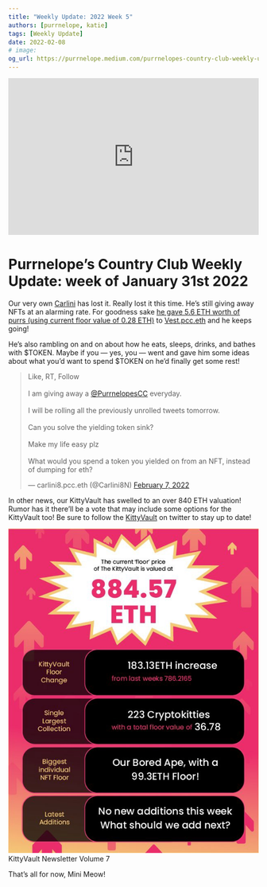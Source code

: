 ```yaml
---
title: "Weekly Update: 2022 Week 5"
authors: [purrnelope, katie]
tags: [Weekly Update]
date: 2022-02-08
# image:
og_url: https://purrnelope.medium.com/purrnelopes-country-club-weekly-update-week-of-january-31st-2022-4dcdda7fd2b
---
```


<iframe width="100%" height="315" src="https://www.youtube.com/embed/BoMaDh08Z3E" title="YouTube video player" frameborder="0" allow="accelerometer; autoplay; clipboard-write; encrypted-media; gyroscope; picture-in-picture" allowFullScreen></iframe>

<!--truncate-->

# Purrnelope’s Country Club Weekly Update: week of January 31st 2022

Our very own [Carlini](https://twitter.com/Carlini8N?s=20) has lost it. Really lost it this time. He’s still giving away NFTs at an alarming rate. For goodness sake [he gave 5.6 ETH worth of purrs (using current floor value of 0.28 ETH)](https://twitter.com/Carlini8N/status/1489744713527840770) to [Vest.pcc.eth](https://twitter.com/avestaa) and he keeps going!

He’s also rambling on and on about how he eats, sleeps, drinks, and bathes with $TOKEN. Maybe if you — yes, you — went and gave him some ideas about what you’d want to spend $TOKEN on he’d finally get some rest!

<blockquote class="twitter-tweet">
  <p lang="en" dir="ltr">
    Like, RT, Follow<br /><br />I am giving away a
    <a href="https://twitter.com/PurrnelopesCC?ref_src=twsrc%5Etfw"
      >@PurrnelopesCC</a
    >
    everyday. <br /><br />I will be rolling all the previously unrolled tweets
    tomorrow. <br /><br />Can you solve the yielding token sink?<br /><br />Make
    my life easy plz<br /><br />What would you spend a token you yielded on from
    an NFT, instead of dumping for eth?
  </p>
  &mdash; carlini8.pcc.eth (@Carlini8N)
  <a
    href="https://twitter.com/Carlini8N/status/1490483693131026437?ref_src=twsrc%5Etfw"
    >February 7, 2022</a
  >
</blockquote>

In other news, our KittyVault has swelled to an over 840 ETH valuation! Rumor has it there’ll be a vote that may include some options for the KittyVault too! Be sure to follow the [KittyVault](https://twitter.com/KittyVault?s=20) on twitter to stay up to date!

![](./assets/1_BeR-mWVNpXZMN7krkcIunA.jpg)KittyVault Newsletter Volume 7

That’s all for now, Mini Meow!
